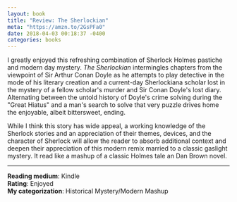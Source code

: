 ```yaml
--- 
layout: book
title: "Review: The Sherlockian" 
meta: "https://amzn.to/2GsPFa0"
date: 2018-04-03 00:18:37 -0400
categories: books
---
```

I greatly enjoyed this refreshing combination of Sherlock Holmes pastiche and modern day mystery. _The Sherlockian_ intermingles chapters from the viewpoint of Sir Arthur Conan Doyle as he attempts to play detective in the mode of his literary creation and a current-day Sherlockiana scholar lost in the mystery of a fellow scholar's murder and Sir Conan Doyle's lost diary. Alternating between the untold history of Doyle's crime solving during the "Great Hiatus" and a man's search to solve that very puzzle drives home the enjoyable, albeit bittersweet, ending. 

While I think this story has wide appeal, a working knowledge of the Sherlock stories and an appreciation of their themes, devices, and the character of Sherlock will allow the reader to absorb additional context and deepen their appreciation of this modern remix married to a classic gaslight mystery. It read like a mashup of a classic Holmes tale an Dan Brown novel.

---
**Reading medium**: Kindle  
**Rating**: Enjoyed  
**My categorization**: Historical Mystery/Modern Mashup
